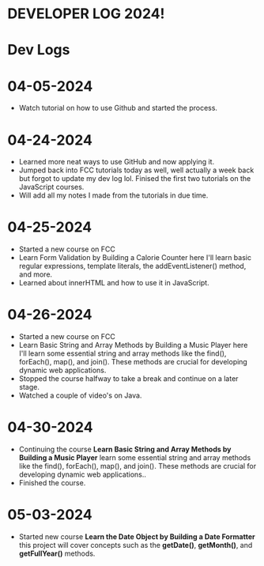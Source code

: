 # DEVELOPER LOG 2024!
 
 # Dev Logs

 # 04-05-2024

 * Watch tutorial on how to use Github and started the process.

# 04-24-2024

* Learned more neat ways to use GitHub and now applying it. 
* Jumped back into FCC tutorials today as well, well actually a week back but forgot to update my dev log lol. Finised the first two tutorials on the JavaScript courses.
* Will add all my notes I made from the tutorials in due time.

# 04-25-2024

* Started a new course on FCC 
* Learn Form Validation by Building a Calorie Counter here I'll learn basic regular expressions, template literals, the addEventListener() method, and more.
* Learned about innerHTML and how to use it in JavaScript.

# 04-26-2024

* Started a new course on FCC 
* Learn Basic String and Array Methods by Building a Music Player here I'll learn some essential string and array methods like the find(), forEach(), map(), and join(). These methods are crucial for developing dynamic web applications.
* Stopped the course halfway to take a break and continue on a later stage.
* Watched a couple of video's on Java.

# 04-30-2024

* Continuing the course **Learn Basic String and Array Methods by Building a Music Player** learn some essential string and array methods like the find(), forEach(), map(), and join(). These methods are crucial for developing dynamic web applications..
* Finished the course.

# 05-03-2024

* Started new course **Learn the Date Object by Building a Date Formatter** this project will cover concepts such as the **getDate()**, **getMonth()**, and **getFullYear()** methods.